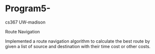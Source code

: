 # Program5-
cs367 UW-madison

Route Navigation

Implemented a route navigation algorithm to calculate the best route by given a list of source and destination with their time cost or other costs.

